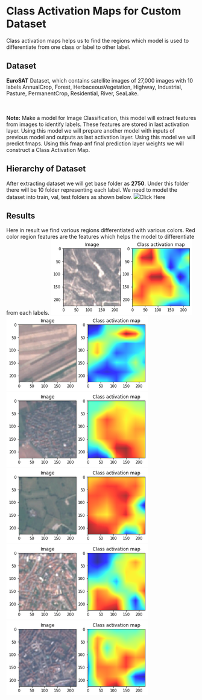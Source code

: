 <h1>Class Activation Maps for Custom Dataset</h1>
Class activation maps helps us to find the regions which model is used to differentiate from one class or label to other label.
<h2>Dataset</h2>
<b>EuroSAT</b> Dataset, which contains satellite images of 27,000 images with 10 labels AnnualCrop, Forest, HerbaceousVegetation, Highway, Industrial, Pasture, PermanentCrop, Residential, River, SeaLake.

<br><br>
<b>Note:</b> Make a model for Image Classification, this model will extract features from images to identify labels. These features are stored in last activation layer. Using this model we will prepare another model with inputs of previous model and outputs as last activation layer. Using this model we will predict fmaps. Using this fmap anf final prediction layer weights we will construct a Class Activation Map.

<h2>Hierarchy of Dataset</h2>
After extracting dataset we will get base folder as <b>2750</b>. Under this folder there will be 10 folder representing each label. We need to model the dataset into train, val, test folders as shown below.
<img src="https://github.com/GowthamKumar1626/Machine-Learning-MODELS/blob/master/Computer%20Vision/Class%20Activation%20Maps%20for%20Custom%20Dataset/Model/Untitled.png>

<h2>Model</h2>
ResNet50 is used with imagenet weights (we dosen't include top layer means we avoid prediction layer of resnet and we use our own prediction layer as in transfer learning). If we use custom dataset we need to train our model (use train.py). Download pretrained model to avoid training dataset <a href="https://drive.google.com/file/d/1-AIogcBkLu6sZMepPg_WK60JnDDDtao6/view?usp=sharing">Click Here</a>

<h2>Results</h2>
Here in result we find various regions differentiated with various colors. Red color region features are the features which helps the model to differentiate from each labels.

<img src="https://github.com/GowthamKumar1626/Machine-Learning-MODELS/blob/master/Computer%20Vision/Class%20Activation%20Maps%20for%20Custom%20Dataset/results/Unknown-3.png">
<img src="https://github.com/GowthamKumar1626/Machine-Learning-MODELS/blob/master/Computer%20Vision/Class%20Activation%20Maps%20for%20Custom%20Dataset/results/Unknown-4.png">
<img src="https://github.com/GowthamKumar1626/Machine-Learning-MODELS/blob/master/Computer%20Vision/Class%20Activation%20Maps%20for%20Custom%20Dataset/results/Unknown-5.png">
<img src="https://github.com/GowthamKumar1626/Machine-Learning-MODELS/blob/master/Computer%20Vision/Class%20Activation%20Maps%20for%20Custom%20Dataset/results/Unknown-6.png">
<img src="https://github.com/GowthamKumar1626/Machine-Learning-MODELS/blob/master/Computer%20Vision/Class%20Activation%20Maps%20for%20Custom%20Dataset/results/Unknown-7.png">
<img src="https://github.com/GowthamKumar1626/Machine-Learning-MODELS/blob/master/Computer%20Vision/Class%20Activation%20Maps%20for%20Custom%20Dataset/results/Unknown-8.png">





